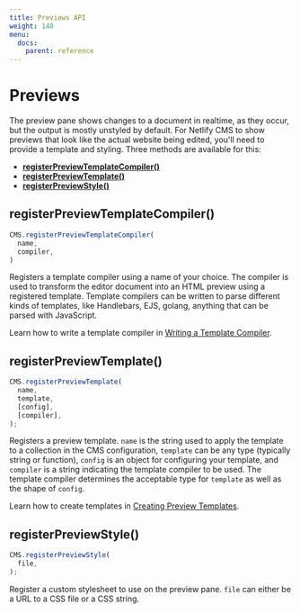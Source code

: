 ```yaml
---
title: Previews API
weight: 140
menu:
  docs:
    parent: reference
---
```


# Previews

The preview pane shows changes to a document in realtime, as they occur, but the output is mostly
unstyled by default. For Netlify CMS to show previews that look like the actual website being
edited, you'll need to provide a template and styling. Three methods are available for this:

* **[registerPreviewTemplateCompiler()](#registerpreviewtemplatecompiler)**
* **[registerPreviewTemplate()](#registerpreviewtemplate)**
* **[registerPreviewStyle()](#registerpreviewstyle)**


## registerPreviewTemplateCompiler()

```js
CMS.registerPreviewTemplateCompiler(
  name,
  compiler,
)
```

Registers a template compiler using a name of your choice. The compiler is used to transform the
editor document into an HTML preview using a registered template. Template compilers can be written
to parse different kinds of templates, like Handlebars, EJS, golang, anything that can be parsed
with JavaScript.

Learn how to write a template compiler in [Writing a Template Compiler]().


## registerPreviewTemplate()

```js
CMS.registerPreviewTemplate(
  name,
  template,
  [config],
  [compiler],
);
```

Registers a preview template. `name` is the string used to apply the template to a collection in the
CMS configuration, `template` can be any type (typically string or function), `config` is an object
for configuring your template, and `compiler` is a string indicating the template compiler to be
used. The template compiler determines the acceptable type for `template` as well as the shape of
`config`.

Learn how to create templates in [Creating Preview Templates]().


## registerPreviewStyle()

```js
CMS.registerPreviewStyle(
  file,
);
```

Register a custom stylesheet to use on the preview pane. `file` can either be a URL to a CSS file or
a CSS string.
